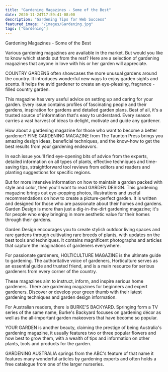 ```yaml
---
title: "Gardening Magazines - Some of the Best"
date: 2020-11-24T17:59:41-08:00
description: "Gardening Tips for Web Success"
featured_image: "/images/Gardening.jpg"
tags: ["Gardening"]
---
```


Gardening Magazines - Some of the Best


Various gardening magazines are available in the market. But would you like to know which stands out from the rest? Here are a selection of gardening magazines that anyone in love with his or her garden will appreciate.

COUNTRY GARDENS often showcases the more unusual gardens around the country. It introduces wonderful new ways to enjoy garden sights and scents. It helps the avid gardener to create an eye-pleasing, fragrance - filled country garden. 

This magazine has very useful advice on setting up and caring for your garden. Every issue contains profiles of fascinating people and their gardens, inspiration for gardens and detailed garden plans. Best of all, it's a trusted source of information that's easy to understand. Every season carries a vast harvest of ideas to delight, motivate and guide any gardener. 

How about a gardening magazine for those who want to become a better gardener? FINE GARDENING MAGAZINE from The Taunton Press brings you amazing design ideas, beneficial techniques, and the know-how to get the best results from your gardening endeavors.

In each issue you'll find eye-opening bits of advice from the experts, detailed information on all types of plants, effective techniques and time-saving tips, straightforward tool reviews from editors and readers and planting suggestions for specific regions.

But for more intensive information on how to maintain a garden packed with style and color, then you'll want to read GARDEN DESIGN. This gardening magazine brings out eye-popping photos, illustrations and useful recommendations on how to create a picture-perfect garden. It is written and designed for those who are passionate about their homes and gardens. Garden Design is more than just a dig-in-the-dirt gardening magazine; it's for people who enjoy bringing in more aesthetic value for their homes through their gardens.

Garden Design encourages you to create stylish outdoor living spaces and rare gardens through cultivating rare breeds of plants, with updates on the best tools and techniques. It contains magnificent photographs and articles that capture the imaginations of gardeners everywhere. 

For passionate gardeners, HOLTICULTURE MAGAZINE is the ultimate guide to gardening. The authoritative voice of gardeners,  Horticulture serves as an essential guide and trusted friend, and is a main resource for serious gardeners from every corner of the country.

These magazines aim to instruct, inform, and inspire serious home gardeners. There are gardening magazines for beginners and expert gardeners. Discover or develop your green thumb with their latest gardening techniques and garden design information.

For Australian readers, there is BURKE'S BACKYARD. Springing form a TV series of the same name, Burke's Backyard focuses on gardening décor as well as the all-important garden makeovers that have become so popular.

YOUR GARDEN is another beauty, claiming the prestige of being Australia's gardening magazine, it usually features two or three popular flowers and how best to grow them, with a wealth of tips and information on other plants, tools and products for the garden.

GARDENING AUSTRALIA springs from the ABC's feature of that name it features many wonderful articles by gardening experts and often holds a free catalogue from one of the larger nurseries.


